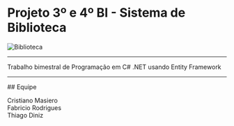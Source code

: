 # Projeto 3º e 4º BI - Sistema de Biblioteca

![Biblioteca](http://i.imgur.com/hN50njl.png)
<br>
<hr>
Trabalho bimestral de Programação em C# .NET usando Entity Framework
<br>
<hr>
## Equipe

Cristiano Masiero
<br>Fabricio Rodrigues
<br>Thiago Diniz
